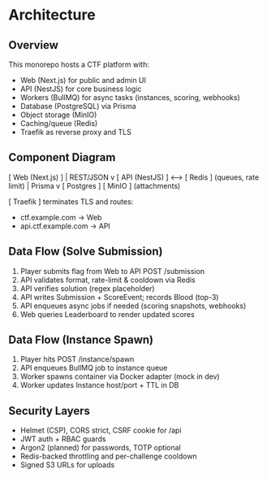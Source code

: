 # Architecture

## Overview
This monorepo hosts a CTF platform with:
- Web (Next.js) for public and admin UI
- API (NestJS) for core business logic
- Workers (BullMQ) for async tasks (instances, scoring, webhooks)
- Database (PostgreSQL) via Prisma
- Object storage (MinIO)
- Caching/queue (Redis)
- Traefik as reverse proxy and TLS

## Component Diagram

[ Web (Next.js) ]
      |  REST/JSON
      v
[ API (NestJS) ]  <-->  [ Redis ] (queues, rate limit)
      |  Prisma
      v
[ Postgres ]            [ MinIO ] (attachments)

[ Traefik ] terminates TLS and routes:
- ctf.example.com -> Web
- api.ctf.example.com -> API

## Data Flow (Solve Submission)
1) Player submits flag from Web to API POST /submission
2) API validates format, rate-limit & cooldown via Redis
3) API verifies solution (regex placeholder)
4) API writes Submission + ScoreEvent; records Blood (top-3)
5) API enqueues async jobs if needed (scoring snapshots, webhooks)
6) Web queries Leaderboard to render updated scores

## Data Flow (Instance Spawn)
1) Player hits POST /instance/spawn
2) API enqueues BullMQ job to instance queue
3) Worker spawns container via Docker adapter (mock in dev)
4) Worker updates Instance host/port + TTL in DB

## Security Layers
- Helmet (CSP), CORS strict, CSRF cookie for /api
- JWT auth + RBAC guards
- Argon2 (planned) for passwords, TOTP optional
- Redis-backed throttling and per-challenge cooldown
- Signed S3 URLs for uploads

